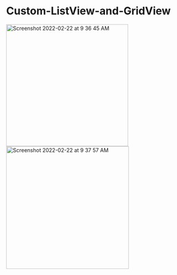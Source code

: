 # Custom-ListView-and-GridView

<img width="327" alt="Screenshot 2022-02-22 at 9 36 45 AM" src="https://user-images.githubusercontent.com/80473048/155061613-bc194a90-120e-469f-96ac-637f335cdf19.png">
<img width="329" alt="Screenshot 2022-02-22 at 9 37 57 AM" src="https://user-images.githubusercontent.com/80473048/155061689-c889a4d2-6b33-40d5-973a-2d59988a2eb3.png">
